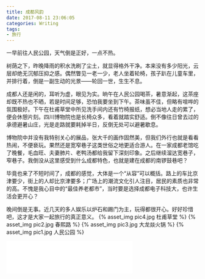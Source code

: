 ```yaml
---
title: 成都风韵
date: 2017-08-11 23:06:05
categories: Writing
tags:
- 旅行
---
```


一早前往人民公园，天气倒是正好，一点不热。

树荫之下，昨晚降雨的积水洗刷了尘土，就显得格外干净。本来没有多少阳光，云层却绝无沉郁压抑之感。偶然瞥见一老一少，老人坐着轮椅，孩子趴在儿童车里，并排行着，倒是一副生动的光景——轮回一世，生生不息。

<!--more-->

成都人还是闲的，耳听为虚，眼见为实。晌午在人民公园喝茶，暑意渐起，这茶座却既不热也不晒，若是时间足够，恐怕我要坐到下午。茶味虽不佳，但略有喧哗的氛围极好。下午在杜甫草堂中所见洗手间内还有竹椅报纸，想必当地人走的累了，便会休憩片刻。四川博物院也是长椅众多，看着就踏实舒适。倒不像往日曾去过的承德避暑山庄，光是走路就要耗掉半日，反倒无处可以避暑歇息。

博物院中并没有我特别关心的展品，张大千的画作固然美，但我们外行也就是看看热闹，不便亵玩。果然还是宽窄巷子这类世俗之地更适合游人。在一家成都老馆吃了晚餐，毛血旺、夫妻肺片、老鸭汤都给我留下深刻印象。之后继续溜达宽巷子，窄巷子。我倒没从这里感受到什么成都特色，也就是建在成都的南锣鼓巷吧？

毕竟也来了不短时间了，成都的感觉，大体是一个“从容”可以概括。路上的车比京津要少，街上的人却比京津要多；广场上的潮流文化引人注目，居民的素质也非常的高。不愧是我心目中的“最佳养老都市”，当时要是选择成都电子科技大，也许生活会更开心？

晚间倒是无事。近几天的多人娱乐以炉石和踢门为主，玩得都很开心。好好珍惜吧，这才是大家一起旅行的真正意义。
{% asset_img pic4.jpg 杜甫草堂 %}
{% asset_img pic2.jpg 春熙路 %}
{% asset_img pic3.jpg 大龙燚火锅 %}
{% asset_img pic1.jpg 人民公园 %}

<iframe frameborder="no" border="0" marginwidth="0" marginheight="0" width=330 height=86 src="//music.163.com/outchain/player?type=2&id=30569513&auto=1&height=66"></iframe>
